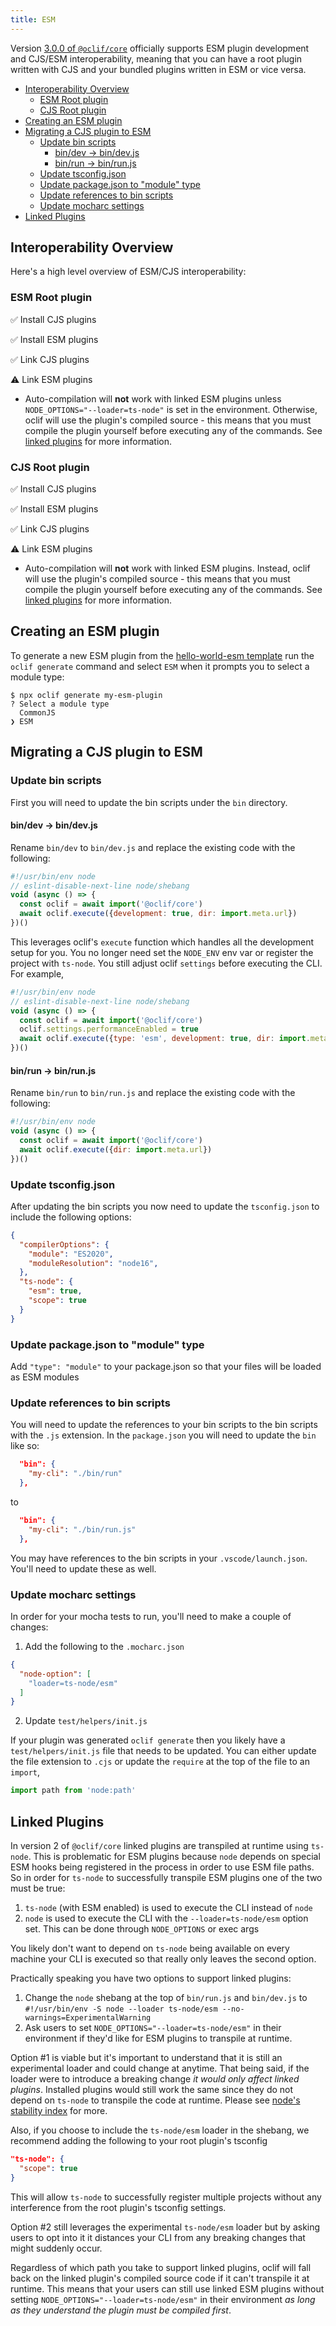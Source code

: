 ```yaml
---
title: ESM
---
```


Version [3.0.0 of `@oclif/core`](https://github.com/oclif/core/tree/3.0.0-beta.4) officially supports ESM plugin development and CJS/ESM interoperability, meaning that you can have a root plugin written with CJS and your bundled plugins written in ESM or vice versa.

- [Interoperability Overview](#interoperability-overview)
  - [ESM Root plugin](#esm-root-plugin)
  - [CJS Root plugin](#cjs-root-plugin)
- [Creating an ESM plugin](#creating-an-esm-plugin)
- [Migrating a CJS plugin to ESM](#migrating-a-cjs-plugin-to-esm)
  - [Update bin scripts](#update-bin-scripts)
    - [bin/dev → bin/dev.js](#bindev--bindevjs)
    - [bin/run → bin/run.js](#binrun--binrunjs)
  - [Update tsconfig.json](#update-tsconfigjson)
  - [Update package.json to "module" type](#update-packagejson-to-module-type)
  - [Update references to bin scripts](#update-references-to-bin-scripts)
  - [Update mocharc settings](#update-mocharc-settings)
- [Linked Plugins](#linked-plugins)


## Interoperability Overview

Here's a high level overview of ESM/CJS interoperability:

### ESM Root plugin
✅ Install CJS plugins

✅ Install ESM plugins

✅ Link CJS plugins

⚠️ Link ESM plugins

  - Auto-compilation will **not** work with linked ESM plugins unless `NODE_OPTIONS="--loader=ts-node"` is set in the environment. Otherwise, oclif will use the plugin's compiled source - this means that you must compile the plugin yourself before executing any of the commands. See [linked plugins](#linked-plugins) for more information.

### CJS Root plugin
✅ Install CJS plugins

✅ Install ESM plugins

✅ Link CJS plugins

⚠️ Link ESM plugins

  - Auto-compilation will **not** work with linked ESM plugins. Instead, oclif will use the plugin's compiled source - this means that you must compile the plugin yourself before executing any of the commands. See [linked plugins](#linked-plugins) for more information.

## Creating an ESM plugin

To generate a new ESM plugin from the [hello-world-esm template](https://github.com/oclif/hello-world-esm) run the `oclif generate` command and select `ESM` when it prompts you to select a module type:

```
$ npx oclif generate my-esm-plugin
? Select a module type
  CommonJS
❯ ESM
```

## Migrating a CJS plugin to ESM

### Update bin scripts

First you will need to update the bin scripts under the `bin` directory.

#### bin/dev → bin/dev.js

Rename `bin/dev` to `bin/dev.js` and replace the existing code with the following:

```js
#!/usr/bin/env node
// eslint-disable-next-line node/shebang
void (async () => {
  const oclif = await import('@oclif/core')
  await oclif.execute({development: true, dir: import.meta.url})
})()
```

This leverages oclif's `execute` function which handles all the development setup for you. You no longer need set the `NODE_ENV` env var or register the project with `ts-node`. You still adjust oclif `settings` before executing the CLI. For example,

```js
#!/usr/bin/env node
// eslint-disable-next-line node/shebang
void (async () => {
  const oclif = await import('@oclif/core')
  oclif.settings.performanceEnabled = true
  await oclif.execute({type: 'esm', development: true, dir: import.meta.url})
})()
```

#### bin/run → bin/run.js

Rename `bin/run` to `bin/run.js` and replace the existing code with the following:

```js
#!/usr/bin/env node
void (async () => {
  const oclif = await import('@oclif/core')
  await oclif.execute({dir: import.meta.url})
})()
```

### Update tsconfig.json

After updating the bin scripts you now need to update the `tsconfig.json` to include the following options:

```json
{
  "compilerOptions": {
    "module": "ES2020",
    "moduleResolution": "node16",
  },
  "ts-node": {
    "esm": true,
    "scope": true
  }
}
```

### Update package.json to "module" type

Add `"type": "module"` to your package.json so that your files will be loaded as ESM modules


### Update references to bin scripts

You will need to update the references to your bin scripts to the bin scripts with the `.js` extension. In the `package.json` you will need to update the `bin` like so:

```json
  "bin": {
    "my-cli": "./bin/run"
  },
```
to

```json
  "bin": {
    "my-cli": "./bin/run.js"
  },
```

You may have references to the bin scripts in your `.vscode/launch.json`. You'll need to update these as well.


### Update mocharc settings

In order for your mocha tests to run, you'll need to make a couple of changes:

1. Add the following to the `.mocharc.json`

```json
{
  "node-option": [
    "loader=ts-node/esm"
  ]
}
```

2. Update `test/helpers/init.js`

If your plugin was generated `oclif generate` then you likely have a `test/helpers/init.js` file that needs to be updated. You can either update the file extension to `.cjs` or update the `require` at the top of the file to an `import`,

```js
import path from 'node:path'
```

## Linked Plugins

In version 2 of `@oclif/core` linked plugins are transpiled at runtime using `ts-node`. This is problematic for ESM plugins because `node` depends on special ESM hooks being registered in the process in order to use ESM file paths. So in order for `ts-node` to successfully transpile ESM plugins one of the two must be true:
1. `ts-node` (with ESM enabled) is used to execute the CLI instead of `node`
2. `node` is used to execute the CLI with the `--loader=ts-node/esm` option set. This can be done through `NODE_OPTIONS` or exec args

You likely don't want to depend on `ts-node` being available on every machine your CLI is executed so that really only leaves the second option.

Practically speaking you have two options to support linked plugins:
1. Change the `node` shebang at the top of `bin/run.js` and `bin/dev.js` to `#!/usr/bin/env -S node --loader ts-node/esm --no-warnings=ExperimentalWarning`
2. Ask users to set `NODE_OPTIONS="--loader=ts-node/esm"` in their environment if they'd like for ESM plugins to transpile at runtime.

Option #1 is viable but it's important to understand that it is still an experimental loader and could change at anytime. That being said, if the loader were to introduce a breaking change *it would only affect linked plugins*. Installed plugins would still work the same since they do not depend on `ts-node` to transpile the code at runtime. Please see [node's stability index](https://nodejs.org/api/documentation.html#documentation_stability_index) for more.

Also, if you choose to include the `ts-node/esm` loader in the shebang, we recommend adding the following to your root plugin's tsconfig

```json
"ts-node": {
  "scope": true
}
```

This will allow `ts-node` to successfully register multiple projects without any interference from the root plugin's tsconfig settings.

Option #2 still leverages the experimental `ts-node/esm` loader but by asking users to opt into it it distances your CLI from any breaking changes that might suddenly occur.

Regardless of which path you take to support linked plugins, oclif will fall back on the linked plugin's compiled source code if it can't transpile it at runtime. This means that your users can still use linked ESM plugins without setting `NODE_OPTIONS="--loader=ts-node/esm"` in their environment *as long as they understand the plugin must be compiled first*.


